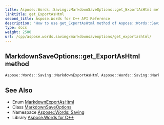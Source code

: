 ```yaml
---
title: Aspose::Words::Saving::MarkdownSaveOptions::get_ExportAsHtml method
linktitle: get_ExportAsHtml
second_title: Aspose.Words for C++ API Reference
description: 'How to use get_ExportAsHtml method of Aspose::Words::Saving::MarkdownSaveOptions class in C++.'
type: docs
weight: 2500
url: /cpp/aspose.words.saving/markdownsaveoptions/get_exportashtml/
---
```

## MarkdownSaveOptions::get_ExportAsHtml method




```cpp
Aspose::Words::Saving::MarkdownExportAsHtml Aspose::Words::Saving::MarkdownSaveOptions::get_ExportAsHtml() const
```

## See Also

* Enum [MarkdownExportAsHtml](../../markdownexportashtml/)
* Class [MarkdownSaveOptions](../)
* Namespace [Aspose::Words::Saving](../../)
* Library [Aspose.Words for C++](../../../)
